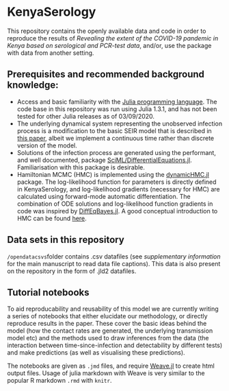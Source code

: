 # KenyaSerology

This repository contains the openly available data and code in order to reproduce the results of *Revealing the extent of the COVID-19 pandemic in Kenya based on serological and PCR-test data*, and/or, use the package with data from another setting.

## Prerequisites and recommended background knowledge:
* Access and basic familiarity with the [Julia programming language](https://julialang.org/). The code base in this repository was run using Julia 1.3.1, and has not been tested for other Julia releases as of 03/09/2020.
* The underlying dynamical system representing the unobserved infection process is a modification to the basic SEIR model that is described in [this paper](https://journals.sagepub.com/doi/full/10.1177/0962280217747054), albeit we implement a continuous time rather than discrete version of the model.
* Solutions of the infection process are generated using the performant, and well documented, package [SciML/DifferentialEquations.jl](https://github.com/SciML/DifferentialEquations.jl). Familiarisation with this package is desirable.
* Hamiltonian MCMC (HMC) is implemented using the [dynamicHMC.jl](https://github.com/tpapp/DynamicHMC.jl) package. The log-likelihood function for parameters is directly defined in KenyaSerology, and log-likelihood gradients (necessary for HMC) are calculated using forward-mode automatic differentiation. The combination of ODE solutions and log-likelihood function gradients in code was inspired by [DiffEqBayes.jl](https://github.com/SciML/DiffEqBayes.jl). A good conceptual introduction to HMC can be found [here](https://arxiv.org/abs/1701.02434).

## Data sets in this repository

`/opendatacsvs`folder contains .csv datafiles (see *supplementary information* for the main manuscript to read data file captions). This data is also present on the repository in the form of .jld2 datafiles.

## Tutorial notebooks

To aid reproducability and reusability of this model we are currently writing a series of notebooks that either elucidate our methodology, or directly reproduce results in the paper. These cover the basic ideas behind the model (how the contact rates are generated, the underlying transmission model etc) and the methods used to draw inferences from the data (the interaction between time-since-infection and detectability by different tests) and make predictions (as well as visualising these predictions).

The notebooks are given as `.jmd` files, and require [Weave.jl](https://github.com/JunoLab/Weave.jl) to create html output files. Usage of julia markdown with Weave is very similar to the popular R markdown `.rmd` with `knitr`.   
